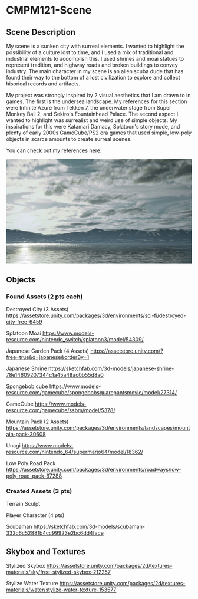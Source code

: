 # CMPM121-Scene
 
## Scene Description

My scene is a sunken city with surreal elements. I wanted to highlight the possibility of a culture lost to time, and I used a mix of traditional and industrial elements to accomplish this. I used shrines and moai statues to represent tradition, and highway roads and broken buildings to convey industry. The main character in my scene is an alien scuba dude that has found their way to the bottom of a lost civilization to explore and collect hisorical records and artifacts.

My project was strongly inspired by 2 visual aesthetics that I am drawn to in games. The first is the undersea landscape. My references for this section were Infinite Azure from Tekken 7, the underwater stage from Super Monkey Ball 2, and Sekiro's Fountainhead Palace. The second aspect I wanted to highlight was surrealist and weird use of simple objects. My inspirations for this were Katamari Damacy, Splatoon's story mode, and plenty of early 2000s GameCube/PS2 era games that used simple, low-poly objects in scarce amounts to create surreal scenes.

You can check out my references here:

![Reference 1](References/ref.jpg?raw=true)

## Objects 

### Found Assets (2 pts each)

Destroyed City (3 Assets)
https://assetstore.unity.com/packages/3d/environments/sci-fi/destroyed-city-free-6459

Splatoon Moai
https://www.models-resource.com/nintendo_switch/splatoon3/model/54309/

Japanese Garden Pack (4 Assets)
https://assetstore.unity.com/?free=true&q=japanese&orderBy=1

Japanese Shrine
https://sketchfab.com/3d-models/japanese-shrine-78e14609207344c1a45a48ac0b55d8a0

Spongebob cube
https://www.models-resource.com/gamecube/spongebobsquarepantsmovie/model/27314/

GameCube
https://www.models-resource.com/gamecube/ssbm/model/5378/

Mountain Pack (2 Assets)
https://assetstore.unity.com/packages/3d/environments/landscapes/mountain-pack-30608

Unagi
https://www.models-resource.com/nintendo_64/supermario64/model/18362/

Low Poly Road Pack 
https://assetstore.unity.com/packages/3d/environments/roadways/low-poly-road-pack-67288


### Created Assets (3 pts)

Terrain Sculpt

Player Character (4 pts)

Scubaman
https://sketchfab.com/3d-models/scubaman-332c6c52881b4cc99923e2bc6dd4face


## Skybox and Textures

Stylized Skybox
https://assetstore.unity.com/packages/2d/textures-materials/sky/free-stylized-skybox-212257

Stylize Water Texture
https://assetstore.unity.com/packages/2d/textures-materials/water/stylize-water-texture-153577

